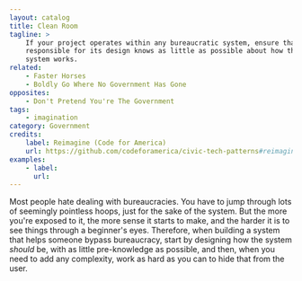 ```yaml
---
layout: catalog
title: Clean Room
tagline: >
    If your project operates within any bureaucratic system, ensure that the person
    responsible for its design knows as little as possible about how the existing
    system works.
related:
    - Faster Horses
    - Boldly Go Where No Government Has Gone
opposites:
    - Don't Pretend You're The Government
tags:
    - imagination
category: Government
credits:
    label: Reimagine (Code for America)
    url: https://github.com/codeforamerica/civic-tech-patterns#reimagine
examples:
    - label:
      url:
---
```


Most people hate dealing with bureaucracies. You have to jump through lots of seemingly pointless hoops, just for the sake of the system. But the more you're exposed to it, the more sense it starts to make, and the harder it is to see things through a beginner's eyes. Therefore, when building a system that helps someone bypass bureaucracy, start by designing how the system *should* be, with as little pre-knowledge as possible, and then, when you need to add any complexity, work as hard as you can to hide that from the user.
